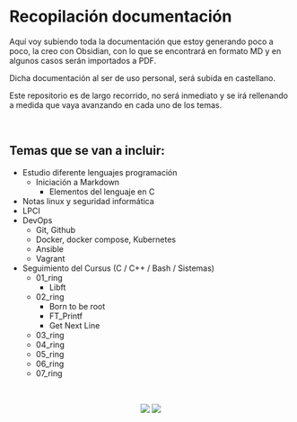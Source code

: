 # Recopilación documentación

Aquí voy subiendo toda la documentación que estoy generando poco a poco, la creo con Obsidian, con lo que se encontrará en formato MD y en algunos casos serán importados a PDF.

Dicha documentación al ser de uso personal, será subida en castellano.

Este repositorio es de largo recorrido, no será inmediato y se irá rellenando a medida que vaya avanzando en cada uno de los temas.

  &nbsp;
## Temas que se van a incluir:

- Estudio diferente lenguajes programación
	- Iniciación a Markdown
        - Elementos del lenguaje en C
- Notas linux y seguridad informática
- LPCI
- DevOps
	- Git, Github
	- Docker, docker compose, Kubernetes
	- Ansible
	- Vagrant
- Seguimiento del Cursus (C / C++ / Bash / Sistemas)
	- 01_ring
		- Libft
	- 02_ring
		- Born to be root
		- FT_Printf
		- Get Next Line
	- 03_ring
	- 04_ring
	- 05_ring
	- 06_ring
	- 07_ring

##

<div align="center">
  <br>
  <a href = "mailto:gbarulls@gmail.com"><img src="https://img.shields.io/badge/Gmail-D14836?style=for-the-badge&logo=gmail&logoColor=white"></a>
  <a href="https://www.linkedin.com/in/guillem-barulls-casades%C3%BAs-9906001a/" target="_blank"><img src="https://img.shields.io/badge/-LinkedIn-%230077B5?style=for-the-badge&logo=linkedin&logoColor=white" target="_blank"></a> 
</div>

##
